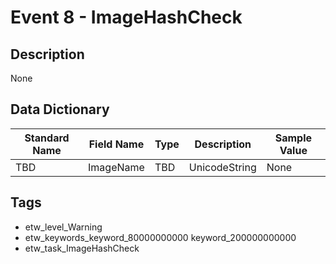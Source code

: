 # Event 8 - ImageHashCheck

## Description
None

## Data Dictionary
|Standard Name|Field Name|Type|Description|Sample Value|
|---|---|---|---|---|
|TBD|ImageName|TBD|UnicodeString|None|None|

## Tags
* etw_level_Warning
* etw_keywords_keyword_80000000000 keyword_200000000000
* etw_task_ImageHashCheck